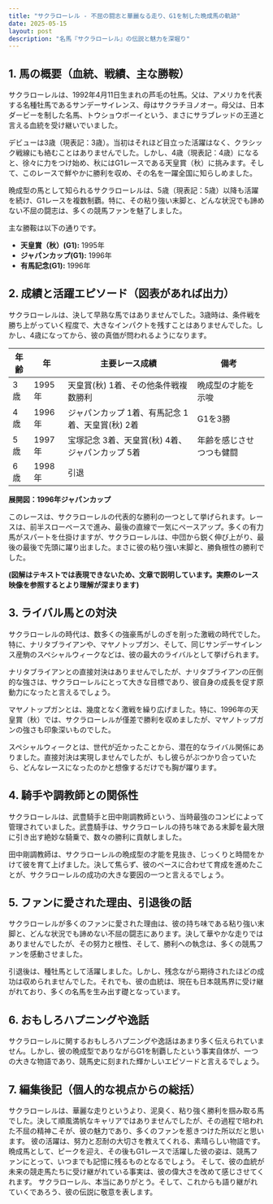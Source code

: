 ```yaml
---
title: "サクラローレル - 不屈の闘志と華麗なる走り、G1を制した晩成馬の軌跡"
date: 2025-05-15
layout: post
description: "名馬『サクラローレル』の伝説と魅力を深堀り"
---
```


## 1. 馬の概要（血統、戦績、主な勝鞍）

サクラローレルは、1992年4月11日生まれの芦毛の牡馬。父は、アメリカを代表する名種牡馬であるサンデーサイレンス、母はサクラチヨノオー。母父は、日本ダービーを制した名馬、トウショウボーイという、まさにサラブレッドの王道と言える血統を受け継いでいました。

デビューは3歳（現表記：3歳）。当初はそれほど目立った活躍はなく、クラシック戦線にも絡むことはありませんでした。しかし、4歳（現表記：4歳）になると、徐々に力をつけ始め、秋にはG1レースである天皇賞（秋）に挑みます。そして、このレースで鮮やかに勝利を収め、その名を一躍全国に知らしめました。

晩成型の馬として知られるサクラローレルは、5歳（現表記：5歳）以降も活躍を続け、G1レースを複数制覇。特に、その粘り強い末脚と、どんな状況でも諦めない不屈の闘志は、多くの競馬ファンを魅了しました。

主な勝鞍は以下の通りです。

* **天皇賞（秋）(G1):** 1995年
* **ジャパンカップ(G1):** 1996年
* **有馬記念(G1):** 1996年


## 2. 成績と活躍エピソード（図表があれば出力）

サクラローレルは、決して早熟な馬ではありませんでした。3歳時は、条件戦を勝ち上がっていく程度で、大きなインパクトを残すことはありませんでした。しかし、4歳になってから、彼の真価が問われるようになります。

| 年齢 | 年 | 主要レース成績 | 備考 |
|---|---|---|---|
| 3歳 | 1995年 | 天皇賞(秋) 1着、その他条件戦複数勝利 | 晩成型の才能を示唆 |
| 4歳 | 1996年 | ジャパンカップ 1着、有馬記念 1着、天皇賞(秋) 2着 | G1を3勝 |
| 5歳 | 1997年 | 宝塚記念 3着、天皇賞(秋) 4着、ジャパンカップ 5着 |  年齢を感じさせつつも健闘 |
| 6歳 | 1998年 |  引退 |  |


**展開図：1996年ジャパンカップ**

このレースは、サクラローレルの代表的な勝利の一つとして挙げられます。レースは、前半スローペースで進み、最後の直線で一気にペースアップ。多くの有力馬がスパートを仕掛けますが、サクラローレルは、中団から鋭く伸び上がり、最後の最後で先頭に躍り出ました。まさに彼の粘り強い末脚と、勝負根性の勝利でした。

**(図解はテキストでは表現できないため、文章で説明しています。実際のレース映像を参照するとより理解が深まります)**


## 3. ライバル馬との対決

サクラローレルの時代は、数多くの強豪馬がしのぎを削った激戦の時代でした。特に、ナリタブライアンや、マヤノトップガン、そして、同じサンデーサイレンス産駒のスペシャルウィークなどは、彼の最大のライバルとして挙げられます。

ナリタブライアンとの直接対決はありませんでしたが、ナリタブライアンの圧倒的な強さは、サクラローレルにとって大きな目標であり、彼自身の成長を促す原動力になったと言えるでしょう。

マヤノトップガンとは、幾度となく激戦を繰り広げました。特に、1996年の天皇賞（秋）では、サクラローレルが僅差で勝利を収めましたが、マヤノトップガンの強さも印象深いものでした。

スペシャルウィークとは、世代が近かったことから、潜在的なライバル関係にありました。直接対決は実現しませんでしたが、もし彼らがぶつかり合っていたら、どんなレースになったのかと想像するだけでも胸が躍ります。


## 4. 騎手や調教師との関係性

サクラローレルは、武豊騎手と田中剛調教師という、当時最強のコンビによって管理されていました。武豊騎手は、サクラローレルの持ち味である末脚を最大限に引き出す絶妙な騎乗で、数々の勝利に貢献しました。

田中剛調教師は、サクラローレルの晩成型の才能を見抜き、じっくりと時間をかけて彼を育て上げました。決して焦らず、彼のペースに合わせて育成を進めたことが、サクラローレルの成功の大きな要因の一つと言えるでしょう。


## 5. ファンに愛された理由、引退後の話

サクラローレルが多くのファンに愛された理由は、彼の持ち味である粘り強い末脚と、どんな状況でも諦めない不屈の闘志にあります。決して華やかな走りではありませんでしたが、その努力と根性、そして、勝利への執念は、多くの競馬ファンを感動させました。

引退後は、種牡馬として活躍しました。しかし、残念ながら期待されたほどの成功は収められませんでした。それでも、彼の血統は、現在も日本競馬界に受け継がれており、多くの名馬を生み出す礎となっています。


## 6. おもしろハプニングや逸話

サクラローレルに関するおもしろハプニングや逸話はあまり多く伝えられていません。しかし、彼の晩成型でありながらG1を制覇したという事実自体が、一つの大きな物語であり、競馬史に刻まれた輝かしいエピソードと言えるでしょう。


## 7. 編集後記（個人的な視点からの総括）

サクラローレルは、華麗な走りというより、泥臭く、粘り強く勝利を掴み取る馬でした。決して順風満帆なキャリアではありませんでしたが、その過程で培われた不屈の精神こそが、彼の魅力であり、多くのファンを惹きつけた所以だと思います。  彼の活躍は、努力と忍耐の大切さを教えてくれる、素晴らしい物語です。晩成馬として、ピークを迎え、その後もG1レースで活躍した彼の姿は、競馬ファンにとって、いつまでも記憶に残るものとなるでしょう。  そして、彼の血統が未来の競走馬たちに受け継がれている事実は、彼の偉大さを改めて感じさせてくれます。  サクラローレル、本当にありがとう。そして、これからも語り継がれていくであろう、彼の伝説に敬意を表します。
